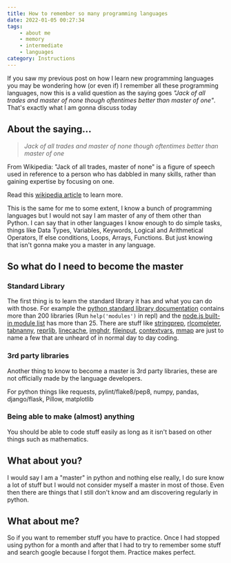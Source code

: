 ```yaml
---
title: How to remember so many programming languages
date: 2022-01-05 00:27:34
tags:
    - about me
    - memory
    - intermediate
    - languages
category: Instructions
---
```


If you saw my previous post on how I learn new programming languages you may be wondering how (or even if) I remember all these programming languages, now this is a valid question as the saying goes *"Jack of all trades and master of none though oftentimes better than master of one"*. That's exactly what I am gonna discuss today

<!-- more -->

## About the saying...

> _Jack of all trades and master of none though oftentimes better than master of one_

From Wikipedia: "Jack of all trades, master of none" is a figure of speech used in reference to a person who has dabbled in many skills, rather than gaining expertise by focusing on one.

Read this [wikipedia article](https://www.wikiwand.com/en/Jack_of_all_trades,_master_of_none) to learn more.

This is the same for me to some extent, I know a bunch of programming languages but I would not say I am master of any of them other than Python. I can say that in other languages I know enough to do simple tasks, things like Data Types, Variables, Keywords, Logical and Arithmetical Operators, If else conditions, Loops, Arrays, Functions. But just knowing that isn't gonna make you a master in any language.

## So what do I need to become the master

### Standard Library

The first thing is to learn the standard library it has and what you can do with those. For example the [python standard library documentation](https://docs.python.org/3/library/) contains more than 200 libraries (Run `help('modules')` in repl) and the [node.js built-in module list](https://www.w3schools.com/nodejs/ref_modules.asp) has more than 25. There are stuff like [stringprep](https://docs.python.org/3/library/stringprep.html), [rlcompleter](https://docs.python.org/3/library/rlcompleter.html), [tabnanny](https://docs.python.org/3/library/tabnanny.html), [reprlib](https://docs.python.org/3/library/reprlib.html), [linecache](https://docs.python.org/3/library/linecache.html), [imghdr](https://docs.python.org/3/library/imghdr.html), [fileinput](https://docs.python.org/3/library/fileinput.html), [contextvars](https://docs.python.org/3/library/contextvars.html), [mmap](https://docs.python.org/3/library/mmap.html) are just to name a few that are unheard of in normal day to day coding.

### 3rd party libraries

Another thing to know to become a master is 3rd party libraries, these are not officially made by the language developers.

For python things like requests, pylint/flake8/pep8, numpy, pandas, django/flask, Pillow, matplotlib

### Being able to make (almost) anything

You should be able to code stuff easily as long as it isn't based on other things such as mathematics.

## What about you?

I would say I am a "master" in python and nothing else really, I do sure know a lot of stuff but I would not consider myself a master in most of those. Even then there are things that I still don't know and am discovering regularly in python.

## What about me?

So if you want to remember stuff you have to practice. Once I had stopped using python for a month and after that I had to try to remember some stuff and search google because I forgot them. Practice makes perfect.
